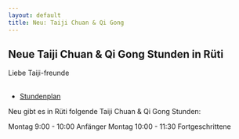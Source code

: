 ```yaml
---
layout: default
title: Neu: Taiji Chuan & Qi Gong
---
```

## Neue Taiji Chuan & Qi Gong Stunden in Rüti

Liebe Taiji-freunde<br>
<br>
<ul class="small-block-grid-1 medium-block-grid-2 large-block-grid-3">
<li><a target="_blank" href="http://www.wu-shu.ch/images/stundenplan_22.pdf" class="button-contact-info">Stundenplan</a></li>
</ul>
Neu gibt es in Rüti folgende Taiji Chuan & Qi Gong Stunden:

Montag  9:00 - 10:00 Anfänger
Montag 10:00 - 11:30 Fortgeschrittene

